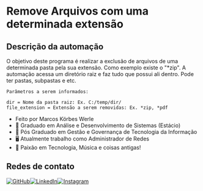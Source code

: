 # Remove Arquivos com uma determinada extensão

## Descrição da automação
<div>

O objetivo deste programa é realizar a exclusão de arquivos de uma determinada pasta pela sua extensão. Como exemplo existe o "*zip". A automação acessa um diretório raiz e faz tudo que possui ali dentro. Pode ter pastas, subpastas e etc.



    Parâmetros a serem informados:
    
    dir = Nome da pasta raiz: Ex. C:/temp/dir/
    file_extension = Extensão a serem removidas: Ex. *zip, *pdf

</div>

<div>

- Feito por Marcos Körbes Werle
- 📓 Graduado em Análise e Desenvolvimento de Sistemas (Estácio)
- 📓 Pós Graduado em Gestão e Governança de Tecnologia da Informação
- 🖥️ Atualmente trabalho como Administrador de Redes 
- 📖 Paixão em Tecnologia, Música e coisas antigas!

</div>

<h2>Redes de contato</h2>

[![GitHub](https://img.shields.io/badge/GitHub-100000?style=for-the-badge&logo=github&logoColor=white)](https://github.com/marcoskw)[![LinkedIn](https://img.shields.io/badge/LinkedIn-0077B5?style=for-the-badge&logo=linkedin&logoColor=white)](https://www.linkedin.com/in/marcos-k%C3%B6rbes-werle-683b6810a/)[![Instagram](https://img.shields.io/badge/Instagram-E4405F?style=for-the-badge&logo=instagram&logoColor=white)](https://instagram.com/marcoskorbeswerle)
